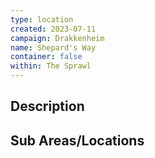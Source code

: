 ```yaml
---
type: location
created: 2023-07-11
campaign: Drakkenheim
name: Shepard's Way
container: false
within: The Sprawl
---
```


## Description


## Sub Areas/Locations

<!-- QueryToSerialize: LIST FROM "TTRPG/Drakkenheim/Locations" WHERE within = "Shepard's Way" -->

